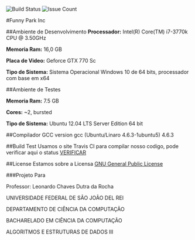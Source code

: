 ![Build Status](https://travis-ci.org/HigorAlves/Funny_Park_inc.svg?branch=master)
![Issue Count](https://codeclimate.com/repos/57d9c4cfc49d1d38b9000366/badges/e65f00d4c63ef2d38315/issue_count.svg)

#Funny Park Inc

##Ambiente de Desenvolvimento
 **Processador:** Intel(R) Core(TM) i7-3770k CPU @ 3.50GHz
 
 **Memoria Ram:** 16,0 GB
 
 **Placa de Video:** Geforce GTX 770 Sc
 
 **Tipo de Sistema:** Sistema Operacional Windows 10 de 64 bits, processador com base em x64
 
##Ambiente de Testes

**Memoria Ram:** 7.5 GB

**Cores:** ~2, bursted

**Tipo de Sistema:** Ubuntu 12.04 LTS Server Edition 64 bit

##Compilador
 GCC version
 gcc (Ubuntu/Linaro 4.6.3-1ubuntu5) 4.6.3
 
##Build Test
 Usamos o site Travis CI para compilar nosso codigo, pode verificar aqui o status [VERIFICAR](https://travis-ci.org/HigorAlves/Funny_Park_inc)

##License
 Estamos sobre a Licensa [GNU General Public License](https://www.gnu.org/licenses/gpl-3.0.html)
 
###Projeto Para
 
Professor: Leonardo Chaves Dutra da Rocha

UNIVERSIDADE FEDERAL DE SÃO JOÃO DEL REI

DEPARTAMENTO DE CIÊNCIA DA COMPUTAÇÃO

BACHARELADO EM CIÊNCIA DA COMPUTAÇÃO

ALGORITMOS E ESTRUTURAS DE DADOS III
